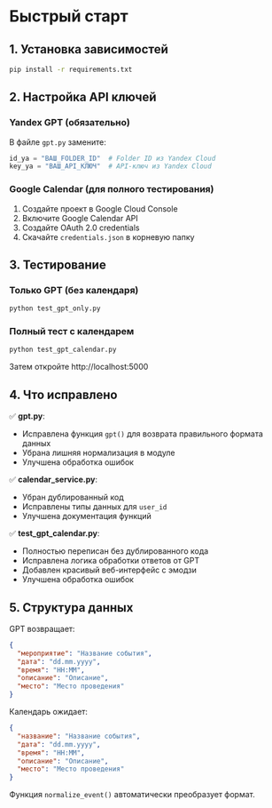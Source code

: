 # Быстрый старт

## 1. Установка зависимостей
```bash
pip install -r requirements.txt
```

## 2. Настройка API ключей

### Yandex GPT (обязательно)
В файле `gpt.py` замените:
```python
id_ya = "ВАШ_FOLDER_ID"  # Folder ID из Yandex Cloud
key_ya = "ВАШ_API_КЛЮЧ"  # API-ключ из Yandex Cloud
```

### Google Calendar (для полного тестирования)
1. Создайте проект в Google Cloud Console
2. Включите Google Calendar API
3. Создайте OAuth 2.0 credentials
4. Скачайте `credentials.json` в корневую папку

## 3. Тестирование

### Только GPT (без календаря)
```bash
python test_gpt_only.py
```

### Полный тест с календарем
```bash
python test_gpt_calendar.py
```
Затем откройте http://localhost:5000

## 4. Что исправлено

✅ **gpt.py**: 
- Исправлена функция `gpt()` для возврата правильного формата данных
- Убрана лишняя нормализация в модуле
- Улучшена обработка ошибок

✅ **calendar_service.py**: 
- Убран дублированный код
- Исправлены типы данных для `user_id`
- Улучшена документация функций

✅ **test_gpt_calendar.py**: 
- Полностью переписан без дублированного кода
- Исправлена логика обработки ответов от GPT
- Добавлен красивый веб-интерфейс с эмодзи
- Улучшена обработка ошибок

## 5. Структура данных

GPT возвращает:
```json
{
  "мероприятие": "Название события",
  "дата": "dd.mm.yyyy", 
  "время": "HH:MM",
  "описание": "Описание",
  "место": "Место проведения"
}
```

Календарь ожидает:
```json
{
  "название": "Название события",
  "дата": "dd.mm.yyyy",
  "время": "HH:MM", 
  "описание": "Описание",
  "место": "Место проведения"
}
```

Функция `normalize_event()` автоматически преобразует формат. 